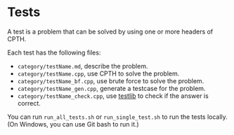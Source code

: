 # Tests

A test is a problem that can be solved by using one or more headers of CPTH.

Each test has the following files:

- `category/testName.md`, describe the problem.
- `category/testName.cpp`, use CPTH to solve the problem.
- `category/testName_bf.cpp`, use brute force to solve the problem.
- `category/testName_gen.cpp`, generate a testcase for the problem.
- `category/testName_check.cpp`, use [testlib](https://github.com/MikeMirzayanov/testlib) to check if the answer is correct.

You can run `run_all_tests.sh` or `run_single_test.sh` to run the tests locally. (On Windows, you can use Git bash to run it.)
